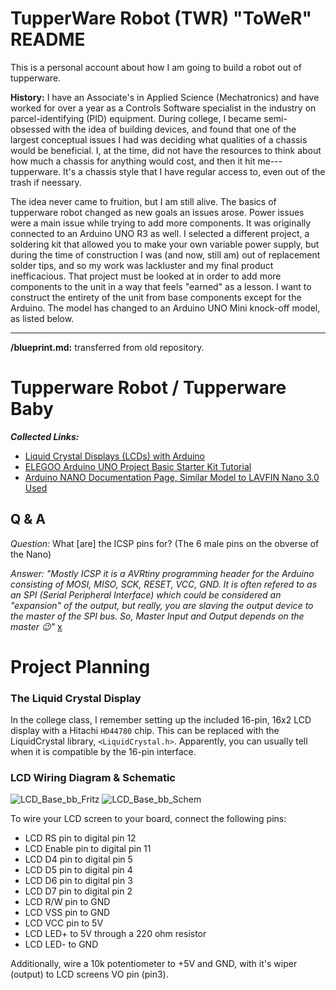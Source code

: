 # TupperWare Robot (TWR) "ToWeR" README
This is a personal account about how I am going to build a robot out of tupperware. 

**History:** I have an Associate's in Applied Science (Mechatronics) and have worked for over a year as a Controls Software specialist in the industry on parcel-identifying (PID) equipment. During college, I became semi-obsessed with the idea of building devices, and found that one of the largest conceptual issues I had was deciding what qualities of a chassis would be beneficial. I, at the time, did not have the resources to think about how much a chassis for anything would cost, and then it hit me---tupperware. It's a chassis style that I have regular access to, even out of the trash if neessary. 

The idea never came to fruition, but I am still alive. The basics of tupperware robot changed as new goals an issues arose. Power issues were a main issue while trying to add more components. It was originally connected to an Arduino UNO R3 as well. I selected a different project, a soldering kit that allowed you to make your own variable power supply, but during the time of construction I was (and now, still am) out of replacement solder tips, and so my work was lackluster and my final product inefficacious. That project must be looked at in order to add more components to the unit in a way that feels "earned" as a lesson. I want to construct the entirety of the unit from base components except for the Arduino. The model has changed to an Arduino UNO Mini knock-off model, as listed below. 

---
**/blueprint.md:** transferred from old repository.
# Tupperware Robot / Tupperware Baby

***Collected Links:***
- [Liquid Crystal Displays (LCDs) with Arduino](https://docs.arduino.cc/learn/electronics/lcd-displays/)
- [ELEGOO Arduino UNO Project Basic Starter Kit Tutorial](https://www.elegoo.com/blogs/arduino-projects/elegoo-uno-project-super-starter-kit-tutorial?srsltid=AfmBOooeN6s4ChY8OTyOwaseaTfwobJxCiQTPvFdCtDBF2PZBLF6Qxoe)
- [Arduino NANO Documentation Page, Similar Model to LAVFIN Nano 3.0 Used](https://docs.arduino.cc/hardware/nano/)

## Q & A
*Question:* What [are] the ICSP pins for? (The 6 male pins on the obverse of the Nano) 

*Answer: "Mostly ICSP it is a AVRtiny programming header for the Arduino consisting of MOSI, MISO, SCK, RESET, VCC, GND. It is often refered to as an SPI (Serial Peripheral Interface) which could be considered an "expansion" of the output, but really, you are slaving the output device to the master of the SPI bus. So, Master Input and Output depends on the master :wink:"* [x](https://forum.arduino.cc/t/what-is-the-icsp-pins-for/124378)

# Project Planning

### The Liquid Crystal Display
In the college class, I remember setting up the included 16-pin, 16x2 LCD display with a Hitachi `HD44780` chip. This can be replaced with the LiquidCrystal library, `<LiquidCrystal.h>`. Apparently, you can usually tell when it is compatible by the 16-pin interface.

### LCD Wiring Diagram & Schematic
![LCD_Base_bb_Fritz](https://github.com/user-attachments/assets/fd123cfd-dff2-4471-91bf-f6b94a1a4fce)
![LCD_Base_bb_Schem](https://github.com/user-attachments/assets/83058592-33d7-4278-a770-ecdb53996bfc)


To wire your LCD screen to your board, connect the following pins:
- LCD RS pin to digital pin 12
- LCD Enable pin to digital pin 11
- LCD D4 pin to digital pin 5
- LCD D5 pin to digital pin 4
- LCD D6 pin to digital pin 3
- LCD D7 pin to digital pin 2
- LCD R/W pin to GND
- LCD VSS pin to GND
- LCD VCC pin to 5V
- LCD LED+ to 5V through a 220 ohm resistor
- LCD LED- to GND

Additionally, wire a 10k potentiometer to +5V and GND, with it's wiper (output) to LCD screens VO pin (pin3).
